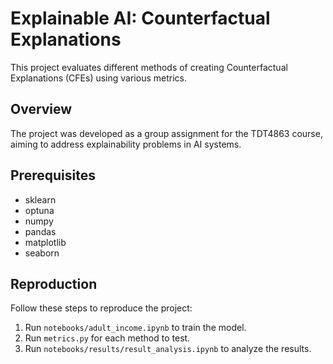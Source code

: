 # Explainable AI: Counterfactual Explanations
This project evaluates different methods of creating Counterfactual Explanations (CFEs) using various metrics.

## Overview
The project was developed as a group assignment for the TDT4863 course, aiming to address explainability problems in AI systems.

## Prerequisites
- sklearn
- optuna
- numpy
- pandas
- matplotlib
- seaborn

## Reproduction
Follow these steps to reproduce the project:

1. Run `notebooks/adult_income.ipynb` to train the model.
2. Run `metrics.py` for each method to test.
3. Run `notebooks/results/result_analysis.ipynb` to analyze the results.
